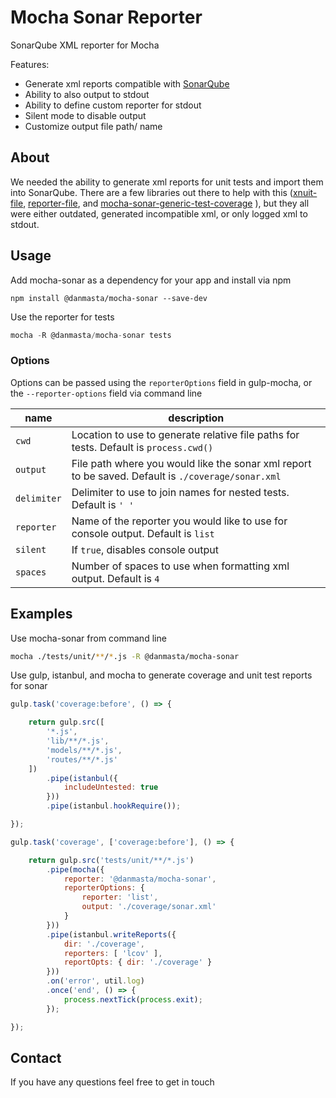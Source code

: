 # Mocha Sonar Reporter
SonarQube XML reporter for Mocha

Features:
* Generate xml reports compatible with [SonarQube](https://docs.sonarqube.org/latest/analysis/generic-test/)
* Ability to also output to stdout
* Ability to define custom reporter for stdout
* Silent mode to disable output
* Customize output file path/ name

## About
We needed the ability to generate xml reports for unit tests and import them into SonarQube. There are a few libraries out there to help with this ([xnuit-file](https://github.com/peerigon/xunit-file), [reporter-file](https://github.com/apipkin/reporter-file), and [mocha-sonar-generic-test-coverage](https://github.com/mageddo/mocha-sonar-generic-test-coverage)
), but they all were either outdated, generated incompatible xml, or only logged xml to stdout.

## Usage
Add mocha-sonar as a dependency for your app and install via npm
```
npm install @danmasta/mocha-sonar --save-dev
```
Use the reporter for tests
```javascript
mocha -R @danmasta/mocha-sonar tests
```

### Options
Options can be passed using the `reporterOptions` field in gulp-mocha, or the `--reporter-options` field via command line

name | description
-----|-------------
`cwd` | Location to use to generate relative file paths for tests. Default is `process.cwd()`
`output` | File path where you would like the sonar xml report to be saved. Default is `./coverage/sonar.xml`
`delimiter` | Delimiter to use to join names for nested tests. Default is `' '`
`reporter` | Name of the reporter you would like to use for console output. Default is `list`
`silent` | If `true`, disables console output
`spaces` | Number of spaces to use when formatting xml output. Default is `4`

## Examples
Use mocha-sonar from command line
```bash
mocha ./tests/unit/**/*.js -R @danmasta/mocha-sonar
```

Use gulp, istanbul, and mocha to generate coverage and unit test reports for sonar
```javascript
gulp.task('coverage:before', () => {

    return gulp.src([
        '*.js',
        'lib/**/*.js',
        'models/**/*.js',
        'routes/**/*.js'
    ])
        .pipe(istanbul({
            includeUntested: true
        }))
        .pipe(istanbul.hookRequire());

});

gulp.task('coverage', ['coverage:before'], () => {

    return gulp.src('tests/unit/**/*.js')
        .pipe(mocha({
            reporter: '@danmasta/mocha-sonar',
            reporterOptions: {
                reporter: 'list',
                output: './coverage/sonar.xml'
            }
        }))
        .pipe(istanbul.writeReports({
            dir: './coverage',
            reporters: [ 'lcov' ],
            reportOpts: { dir: './coverage' }
        }))
        .on('error', util.log)
        .once('end', () => {
            process.nextTick(process.exit);
        });

});
```

## Contact
If you have any questions feel free to get in touch
